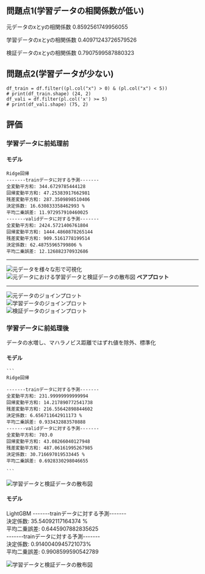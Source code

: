 ## 問題点1(学習データの相関係数が低い)  
元データのxとyの相関係数 0.8592561749956055  
 
学習データのxとyの相関係数 0.40971243726579526  

検証データのxとyの相関係数 0.7907599587880323  

## 問題点2(学習データが少ない)
```
df_train = df.filter((pl.col("x") > 0) & (pl.col("x") < 5))
# print(df_train.shape) (24, 2)
df_vali = df.filter(pl.col('x') >= 5)
# print(df_vali.shape) (75, 2) 
```

## 評価
### 学習データに前処理前    
#### モデル
```
Ridge回帰  
-------trainデータに対する予測-------  
全変動平方和: 344.6729785444128   
回帰変動平方和: 47.25383917662981   
残差変動平方和: 287.3509898510406   
決定係数: 16.630833358462993 %   
平均二乗誤差: 11.972957910460025  
-------validデータに対する予測-------  
全変動平方和: 2424.5721406761804   
回帰変動平方和: 1444.4860878265144   
残差変動平方和: 909.5161778199514   
決定係数: 62.48755965799806 %   
平均二乗誤差: 12.126882370932686  
``` 

***
![元データを様々な形で可視化](original_graphs.png)
![元データにおける学習データと検証データの散布図](image.png)
**ペアプロット**  
***
![元データのジョインプロット](original_full_join_plot.png)  
![学習データのジョインプロット](original_train_join_plot.png)  
![検証データのジョインプロット](original_valid_join_plot.png)  
### 学習データに前処理後     

データの水増し、マハラノビス距離ではずれ値を除外、標準化  
#### モデル  
    
    ```
    Ridge回帰   

    -------trainデータに対する予測-------       
    全変動平方和: 231.99999999999994   
    回帰変動平方和: 14.217890772541738   
    残差変動平方和: 216.55642898844602   
    決定係数: 6.656711642911173 %   
    平均二乗誤差: 0.933432883570888  
    -------validデータに対する予測-------  
    全変動平方和: 703.0   
    回帰変動平方和: 43.08266040127948   
    残差変動平方和: 487.06161995267985   
    決定係数: 30.716697019533445 %   
    平均二乗誤差: 0.6928330298046655   

    ```
  ![学習データと検証データの散布図](image-1.png)


#### モデル
LightGBM
    -------trainデータに対する予測-------       
    決定係数: 35.54092117164374 %   
    平均二乗誤差: 0.6445907882835625  
    -------trainデータに対する予測-------         
    決定係数: 0.9140040945721073%   
    平均二乗誤差: 0.9908599590542789  

![学習データと検証データの散布図](image-2.png)
